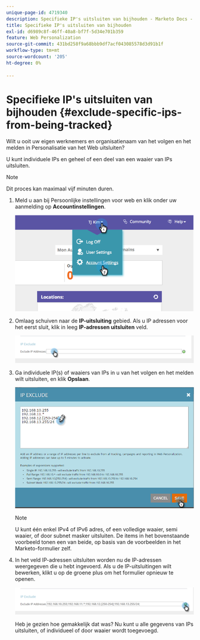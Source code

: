 ```yaml
---
unique-page-id: 4719340
description: Specifieke IP's uitsluiten van bijhouden - Marketo Docs - Productdocumentatie
title: Specifieke IP's uitsluiten van bijhouden
exl-id: d6989c8f-46ff-40a8-bf7f-5d34e701b359
feature: Web Personalization
source-git-commit: 431bd258f9a68bbb9df7acf043085578d3d91b1f
workflow-type: tm+mt
source-wordcount: '205'
ht-degree: 0%

---
```


# Specifieke IP&#39;s uitsluiten van bijhouden {#exclude-specific-ips-from-being-tracked}

Wilt u ooit uw eigen werknemers en organisatienaam van het volgen en het melden in Personalisatie van het Web uitsluiten?

U kunt individuele IPs en geheel of een deel van een waaier van IPs uitsluiten.

>[!NOTE]
>
>Dit proces kan maximaal vijf minuten duren.

1. Meld u aan bij Persoonlijke instellingen voor web en klik onder uw aanmelding op **Accountinstellingen**.

   ![](assets/image2014-11-19-19-3a25-3a41.png)

1. Omlaag schuiven naar de **IP-uitsluiting** gebied. Als u IP adressen voor het eerst sluit, klik in leeg **IP-adressen uitsluiten** veld.

   ![](assets/image2016-11-4-10-3a27-3a1.png)

1. Ga individuele IP(s) of waaiers van IPs in u van het volgen en het melden wilt uitsluiten, en klik **Opslaan**.

   ![](assets/exclude-ips-form-hands.png)

   >[!NOTE]
   >
   >U kunt één enkel IPv4 of IPv6 adres, of een volledige waaier, semi waaier, of door subnet masker uitsluiten. De items in het bovenstaande voorbeeld tonen een van beide, op basis van de voorbeelden in het Marketo-formulier zelf.

1. In het veld IP-adressen uitsluiten worden nu de IP-adressen weergegeven die u hebt ingevoerd. Als u de IP-uitsluitingen wilt bewerken, klikt u op de groene plus om het formulier opnieuw te openen.

   ![](assets/exclude-ips-after.png)

   Heb je gezien hoe gemakkelijk dat was? Nu kunt u alle gegevens van IPs uitsluiten, of individueel of door waaier wordt toegevoegd.
